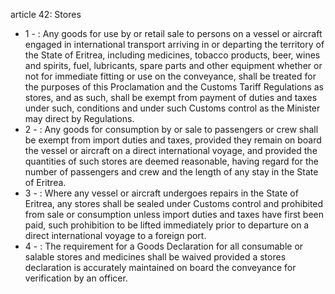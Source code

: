article 42: Stores

<ul>
			<li>1 - : Any goods for use by or retail sale to persons on a vessel or aircraft engaged in international transport arriving in or departing the territory of the State of Eritrea, including medicines, tobacco products, beer, wines and spirits, fuel, lubricants, spare parts and other equipment whether or not for immediate fitting or use on the conveyance, shall be treated for the purposes of this Proclamation and the Customs Tariff Regulations as stores, and as such, shall be exempt from payment of duties and taxes under such, conditions and under such Customs control as the Minister may direct by Regulations. <ul>
			</ul></li>			<li>2 - : Any goods for consumption by or sale to passengers or crew shall be exempt from import duties and taxes, provided they remain on board the vessel or aircraft on a direct international voyage, and provided the quantities of such stores are deemed reasonable, having regard for the number of passengers and crew and the length of any stay in the State of Eritrea.<ul>
			</ul></li>			<li>3 - : Where any vessel or aircraft undergoes repairs in the State of Eritrea, any stores shall be sealed under Customs control and prohibited from sale or consumption unless import duties and taxes have first been paid, such  prohibition to be lifted immediately prior to departure on a direct international voyage to a foreign port. <ul>
			</ul></li>			<li>4 - : The requirement for a Goods Declaration for all consumable or salable stores and medicines shall be waived provided a stores declaration is accurately maintained on board the conveyance for verification by an officer. <ul>
			</ul></li></ul>